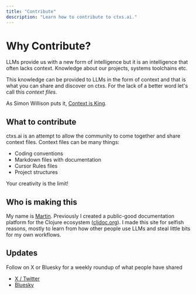 ```yaml
---
title: "Contribute"
description: "Learn how to contribute to ctxs.ai."
---
```


# Why Contribute?

LLMs provide us with a new form of intelligence but it is an intelligence that often lacks context. Knowledge about our projects, systems toolchains etc.

This knowledge can be provided to LLMs in the form of context and that is what you can share and discover on ctxs. For the lack of a better word let's call this *context files*.

As Simon Willison puts it, [Context is King](https://simonwillison.net/2025/Mar/11/using-llms-for-code/#context-is-king).

## What to contribute

ctxs.ai is an attempt to allow the community to come together and share context files. Context files can be many things:

- Coding conventions
- Markdown files with documentation
- Cursor Rules files
- Project structures

Your creativity is the limit!

## Who is making this

My name is [Martin](https://martinklepsch.org?ref=ctxs). Previously I created a public-good documentation platform for the Clojure ecosystem ([cljdoc.org](https://cljdoc.org)). I made this site for selfish reasons, mostly to learn from how other people use LLMs and steal little bits for my own workflows.

## Updates

Follow on X or Bluesky for a weekly roundup of what people have shared

- [X / Twitter](https://x.com/ctxsdotai)
- [Bluesky](https://bsky.app/profile/ctxs.ai)



